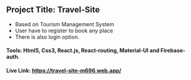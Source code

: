 
## Project Title: Travel-Site

* Based on Tourism Management System
* User have to register to book any place
* There is also login option.

#### Tools: Html5, Css3, React.js, React-routing, Material-UI and Firebase-auth.
#### Live Link: https://travel-site-m696.web.app/
